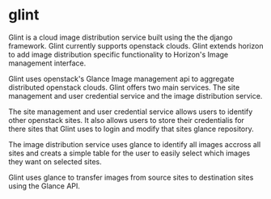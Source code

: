 glint
=====

Glint is a cloud image distribution service built using the the django framework. Glint currently supports openstack clouds. Glint extends horizon to add image distribution specific functionality to Horizon's Image management interface. 

Glint uses openstack's Glance Image management api to aggregate distributed openstack clouds. Glint offers two main services. The site management and user credential service and the image distribution service.

The site management and user credential service allows users to identify other openstack sites. It also allows users to store their credentialis for there sites that Glint uses to login and modify that sites glance repository.

The image distribution service uses glance to identify all images accross all sites and creats a simple table for the user to easily select which images they want on selected sites.

Glint uses glance to transfer images from source sites to destination sites using the Glance API.

